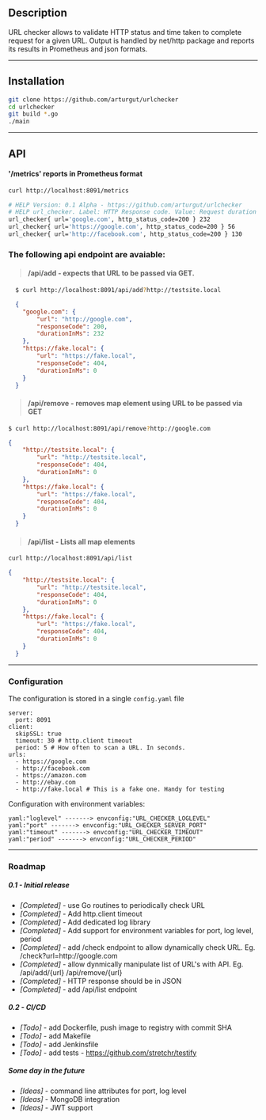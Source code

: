 ## Description
URL checker allows to validate HTTP status and time taken to complete request for a given URL. Output is handled by net/http package and reports its results in Prometheus and json formats.

---

## Installation 
```bash
git clone https://github.com/arturgut/urlchecker
cd urlchecker
git build *.go
./main
```


---
## API

#### '/metrics' reports in Prometheus format
```bash
curl http://localhost:8091/metrics
```
```bash
# HELP Version: 0.1 Alpha - https://github.com/arturgut/urlchecker
# HELP url_checker. Label: HTTP Response code. Value: Request duration in Ms
url_checker{ url='google.com', http_status_code=200 } 232
url_checker{ url='https://google.com', http_status_code=200 } 56
url_checker{ url='http://facebook.com', http_status_code=200 } 130
```

### The following api endpoint are avaiable: 
> #### /api/add - expects that URL to be passed via GET. 
  ```bash
    $ curl http://localhost:8091/api/add?http://testsite.local
  ```
  ```json
    {
      "google.com": { 
          "url": "http://google.com",
          "responseCode": 200,
          "durationInMs": 232
      },
      "https://fake.local": {
          "url": "https://fake.local",
          "responseCode": 404,
          "durationInMs": 0
      }
    }        

  ```
> #### /api/remove - removes map element using URL to be passed via GET
  ```bash
  $ curl http://localhost:8091/api/remove?http://google.com
  ```
  ```json
  {
      "http://testsite.local": {
          "url": "http://testsite.local",
          "responseCode": 404,
          "durationInMs": 0
      },
      "https://fake.local": {
          "url": "https://fake.local",
          "responseCode": 404,
          "durationInMs": 0
      }
    }        
  ```
> #### /api/list - Lists all map elements 
  
  ```bash
  curl http://localhost:8091/api/list
  ```
  ```json
  {
      "http://testsite.local": {
          "url": "http://testsite.local",
          "responseCode": 404,
          "durationInMs": 0
      },
      "https://fake.local": {
          "url": "https://fake.local",
          "responseCode": 404,
          "durationInMs": 0
      }
    }    
  ```

---

### Configuration 
The configuration is stored in a single `config.yaml` file
```
server: 
  port: 8091
client: 
  skipSSL: true
  timeout: 30 # http.client timeout
  period: 5 # How often to scan a URL. In seconds.
urls:
  - https://google.com
  - http://facebook.com
  - https://amazon.com
  - http://ebay.com
  - http://fake.local # This is a fake one. Handy for testing
```

Configuration with environment variables:
```
yaml:"loglevel" -------> envconfig:"URL_CHECKER_LOGLEVEL"
yaml:"port" -------> envconfig:"URL_CHECKER_SERVER_PORT"
yaml:"timeout" -------> envconfig:"URL_CHECKER_TIMEOUT"
yaml:"period" -------> envconfig:"URL_CHECKER_PERIOD"
```

---

### Roadmap

##### 0.1 - Initial release

* *[Completed]* - use Go routines to periodically check URL
* *[Completed]* - Add http.client timeout 
* *[Completed]* - Add dedicated log library
* *[Completed]* - Add support for environment variables for port, log level, period
* *[Completed]* - add /check endpoint to allow dynamically check URL. Eg. /check?url=http:\/\/google.com
* *[Completed]* - allow dynmically manipulate list of URL's with API. Eg. /api/add/{url} /api/remove/{url}
* *[Completed]* - HTTP response should be in JSON 
* *[Completed]* - add /api/list endpoint

##### 0.2 - CI/CD 

* *[Todo]* - add Dockerfile, push image to registry with commit SHA
* *[Todo]* - add Makefile
* *[Todo]* - add Jenkinsfile
* *[Todo]* - add tests - https://github.com/stretchr/testify

##### Some day in the future
* *[Ideas]* - command line attributes for port, log level
* *[Ideas]* - MongoDB integration
* *[Ideas]* - JWT support